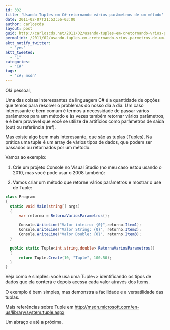 ```yaml
---
id: 332
title: 'Usando Tuples em C#–retornando vários parâmetros de um método'
date: 2011-02-07T21:53:56-03:00
author: carloscds
layout: post
guid: http://carloscds.net/2011/02/usando-tuples-em-cretornando-vrios-parmetros-de-um-mtodo/
permalink: /2011/02/usando-tuples-em-cretornando-vrios-parmetros-de-um-mtodo/
aktt_notify_twitter:
  - 'yes'
aktt_tweeted:
  - "1"
categories:
  - 'C#'
tags:
  - 'c#; msdn'
---
```

Olá pessoal,

Uma das coisas interessantes da linguagem C# é a quantidade de opções que temos para resolver o problemas do nosso dia a dia. Um caso interessante e bem comum é termos a necessidade de passar vários parâmetros para um método e às vezes também retornar vários parâmetros, e é bem provável que você se utilize de artifícios como parâmetros de saída (out) ou referência (ref).

Mas existe algo bem mais interessante, que são as tuplas (Tuples). Na prática uma tuple é um array de vários tipos de dados, que podem ser passados ou retornados por um método.

Vamos ao exemplo:

1. Crie um projeto Console no Visual Studio (no meu caso estou usando o 2010, mas você pode usar o 2008 também):

2. Vamos criar um método que retorne vários parâmetros e mostrar o use de Tuple:

```csharp
class Program
{
  static void Main(string[] args)
  {
      var retorno = RetornaVariosParametros();

      Console.WriteLine("Valor inteiro: {0}",retorno.Item1);
      Console.WriteLine("Valor String: {0}", retorno.Item2);
      Console.WriteLine("Valor Double: {0}", retorno.Item3);
  }

  public static Tuple<int,string,double> RetornaVariosParametros()
  {
      return Tuple.Create(10, "Tuple", 100.50);
  }
}
```

Veja como é simples: você usa uma Tuple<> identificando os tipos de dados que ela conterá e depois acessa cada valor através dos Items.

O exemplo é bem simples, mas demonstra a facilidade e a versatilidade das tuplas.

Mais referências sobre Tuple em http://msdn.microsoft.com/en-us/library/system.tuple.aspx

Um abraço e até a próxima.